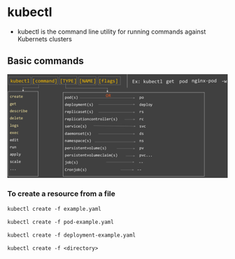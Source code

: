 # kubectl

* kubectl is the command line utility for running commands against Kubernets clusters

## Basic commands

![Screenshot](img/kubectl.png)


### To create a resource from a file
````
kubectl create -f example.yaml
````
````
kubectl create -f pod-example.yaml
````
````
kubectl create -f deployment-example.yaml
````
````
kubectl create -f <directory>
````


